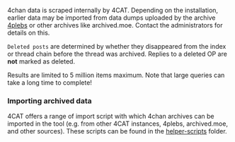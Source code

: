 4chan data is scraped internally by 4CAT. Depending on the installation, earlier data may be imported from data dumps 
uploaded by the archive [4plebs](https://archive.4plebs.org) or other archives like archived.moe. Contact the 
administrators for details on this.

<code>Deleted posts</code> are determined by whether they disappeared from the index or thread chain before the thread 
was archived. Replies to a deleted OP are <strong>not</strong> marked as deleted.

Results are limited to 5 million items maximum. Note that large queries can take a long time to complete!

### Importing archived data
4CAT offers a range of import script with which 4chan archives can be imported in the tool (e.g. from other 4CAT 
instances, 4plebs, archived.moe, and other sources). These scripts can be found in the 
[helper-scripts](https://github.com/digitalmethodsinitiative/4cat/tree/master/helper-scripts) folder.

